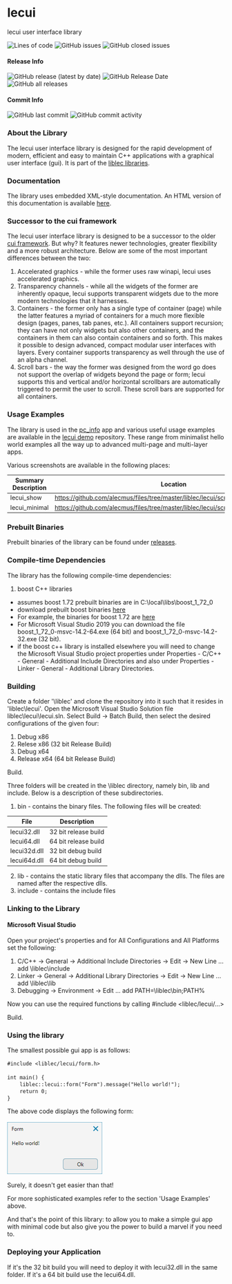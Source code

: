 # lecui
lecui user interface library

<p>
  <img alt="Lines of code" src="https://img.shields.io/tokei/lines/github/alecmus/lecui">
  <img alt="GitHub issues" src="https://img.shields.io/github/issues-raw/alecmus/lecui">
  <img alt="GitHub closed issues" src="https://img.shields.io/github/issues-closed-raw/alecmus/lecui">
</p>

#### Release Info
<p>
  <img alt="GitHub release (latest by date)" src="https://img.shields.io/github/v/release/alecmus/lecui">
  <img alt="GitHub Release Date" src="https://img.shields.io/github/release-date/alecmus/lecui">
  <img alt="GitHub all releases" src="https://img.shields.io/github/downloads/alecmus/lecui/total">
</p>

#### Commit Info
<p>
  <img alt="GitHub last commit" src="https://img.shields.io/github/last-commit/alecmus/lecui">
  <img alt="GitHub commit activity" src="https://img.shields.io/github/commit-activity/y/alecmus/lecui">
</p>

### About the Library
The lecui user interface library is designed for the rapid development of modern, efficient and
easy to maintain C++ applications with a graphical user interface (gui). It is part of the
[liblec libraries](https://github.com/alecmus/liblec).

### Documentation
The library uses embedded XML-style documentation. An HTML version of this documentation is available [here](https://alecmus.github.io/lecui).

### Successor to the cui framework
The lecui user interface library is designed to be a successor to the older
[cui framework](https://github.com/alecmus/cui). But why? It features newer technologies,
greater flexibility and a more robust architecture. Below are some of the most important
differences between the two:

1. Accelerated graphics - while the former uses raw winapi, lecui uses accelerated graphics.
2. Transparency channels - while all the widgets of the former are inherently opaque, lecui
supports transparent widgets due to the more modern technologies that it harnesses.
3. Containers - the former only has a single type of container (page) while the latter
features a myriad of containers for a much more flexible design (pages, panes, tab panes, etc.).
All containers support recursion; they can have not only widgets but also other containers,
and the containers in them can also contain containers and so forth. This makes it possible to
design advanced, compact modular user interfaces with layers. Every container supports
transparency as well through the use of an alpha channel.
4. Scroll bars - the way the former was designed from the word go does not support the overlap
of widgets beyond the page or form; lecui supports this and vertical and/or horizontal
scrollbars are automatically triggered to permit the user to scroll. These scroll bars are
supported for all containers.

### Usage Examples
The library is used in the [pc_info](https://github.com/alecmus/pc_info) app and
various useful usage examples are available in the
[lecui demo](https://github.com/alecmus/lecui_demo) repository. These range from minimalist hello world
examples all the way up to advanced multi-page and multi-layer apps.

Various screenshots are available in the following places:

Summary Description | Location
------------------- | ------------------------------------
lecui_show          | https://github.com/alecmus/files/tree/master/liblec/lecui/screenshots/lecui_show
lecui_minimal       | https://github.com/alecmus/files/tree/master/liblec/lecui/screenshots/lecui_minimal

### Prebuilt Binaries
Prebuilt binaries of the library can be found under
[releases](https://github.com/alecmus/lecui/releases).

### Compile-time Dependencies
The library has the following compile-time dependencies:
1. boost C++ libraries
* assumes boost 1.72 prebuilt binaries are in C:\local\libs\boost_1_72_0
* download prebuilt boost binaries [here](https://sourceforge.net/projects/boost/files/boost-binaries/)
* For example, the binaries for boost 1.72 are [here](https://sourceforge.net/projects/boost/files/boost-binaries/1.72.0/)
* For Microsoft Visual Studio 2019 you can download the file boost_1_72_0-msvc-14.2-64.exe (64 bit)
and boost_1_72_0-msvc-14.2-32.exe (32 bit).
* if the boost c++ library is installed elsewhere you will need to change the Microsoft Visual Studio project
properties under Properties - C/C++ - General - Additional Include Directories and also under
Properties - Linker - General - Additional Library Directories.

### Building
Create a folder '\liblec' and clone the repository into it such that it resides in 'liblec\lecui'. Open the Microsoft Visual Studio Solution file liblec\lecui\lecui.sln. Select Build -> Batch Build, then select the desired configurations of the given four:
1. Debug x86
2. Relese x86 (32 bit Release Build)
3. Debug x64
4. Release x64 (64 bit Release Build)

Build.

Three folders will be created in the \liblec directory, namely bin, lib and include. Below is a description of these subdirectories.

1. bin - contains the binary files. The following files will be created:

File            | Description
--------------- | ------------------------------------
lecui32.dll    | 32 bit release build
lecui64.dll    | 64 bit release build
lecui32d.dll   | 32 bit debug build
lecui64d.dll   | 64 bit debug build

2. lib - contains the static library files that accompany the dlls. The files are named after the respective dlls.
3. include - contains the include files

### Linking to the Library

#### Microsoft Visual Studio
Open your project's properties and for All Configurations and All Platforms set the following:
1. C/C++ -> General -> Additional Include Directories -> Edit -> New Line ... add \liblec\include
2. Linker -> General -> Additional Library Directories -> Edit -> New Line ... add \liblec\lib
3. Debugging -> Environment -> Edit ... add PATH=\liblec\bin;PATH%

Now you can use the required functions by calling #include <liblec/lecui/...>

Build.

### Using the library
The smallest possible gui app is as follows:

```
#include <liblec/lecui/form.h>

int main() {
	liblec::lecui::form("Form").message("Hello world!");
	return 0;
}
```

The above code displays the following form:<br/><br/>
![](https://github.com/alecmus/files/blob/master/liblec/lecui/screenshots/lecui_1.0.0_screenshot_01.PNG?raw=true)

Surely, it doesn't get easier than that!

For more sophisticated examples refer to the section 'Usage Examples' above.

And that's the point of this library: to allow you to make a simple gui app
with minimal code but also give you the power to build a marvel if you need to.

### Deploying your Application
If it's the 32 bit build you will need to deploy it with lecui32.dll in the same folder. If it's a
64 bit build use the lecui64.dll.
